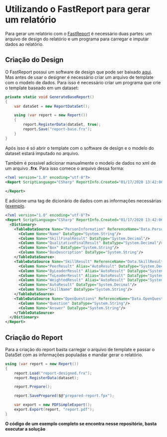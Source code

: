 # Utilizando o FastReport para gerar um relatório

Para gerar um relatório com o [FastReport](https://github.com/FastReports/FastReport) é necessário duas partes: um arquivo de design do relatório e um programa para carregar e imputar dados ao relatório.

## Criação do Design

O FastReport possui um software de design que pode ser baixado [aqui](https://github.com/FastReports/FastReport/releases). Mas antes de usar o designer é necessário criar um arquivo de template com o modelo de dados. Para isso é necessário criar um programa que crie o template baseado em um dataset:

```c#
private static void GenerateBaseReport()
{
    var dataSet = new ReportDataSet();

    using (var report = new Report())
    {
        report.RegisterData(dataSet, true);
        report.Save("report-base.frx");
    }
}
```

Após isso é só abrir o template com o software de design e o modelo do dataset estará imputado no arquivo.

Também é possível adicionar manualmente o modelo de dados no xml de um arquivo **.frx**. Para isso comece o arquivo dessa forma:

```xml
<?xml version="1.0" encoding="utf-8"?>
<Report ScriptLanguage="CSharp" ReportInfo.Created="01/17/2020 13:42:06" ReportInfo.Modified="01/17/2020 13:42:06" ReportInfo.CreatorVersion="2019.1.20.0">
  
</Report>
```

E adicione uma tag de dicionário de dados com as informações necessárias ([exemplo](https://github.com/FastReports/FastReport.Documentation/blob/master/ReportTemplateFileStructure.md).

```xml
<?xml version="1.0" encoding="utf-8"?>
<Report ScriptLanguage="CSharp" ReportInfo.Created="01/17/2020 13:42:06" ReportInfo.Modified="01/17/2020 13:42:06" ReportInfo.CreatorVersion="2019.1.20.0">
  <Dictionary>
    <TableDataSource Name="PersonInformation" ReferenceName="Data.PersonInformation" DataType="System.Int32" Enabled="true">
      <Column Name="Name" DataType="System.String"/>
      <Column Name="SkillFinalResult" DataType="System.Decimal"/>
      <Column Name="QualitativeFinalResult" DataType="System.Decimal"/>
      <Column Name="Box" DataType="System.String"/>
      <Column Name="BoxDescription" DataType="System.String"/>
    </TableDataSource>
    <TableDataSource Name="SkillResult" ReferenceName="Data.SkillResult" DataType="System.Int32" Enabled="true">
      <Column Name="PeerResult" Alias="AutoResult" DataType="System.Decimal"/>
      <Column Name="ByLeaderResult" Alias="AutoResult" DataType="System.Decimal"/>
      <Column Name="ToLeaderResult" Alias="AutoResult" DataType="System.Decimal"/>
      <Column Name="WeightedResult" Alias="AutoResult" DataType="System.Decimal"/>
      <Column Name="AutoResult" DataType="System.Decimal"/>
      <Column Name="SkillName" DataType="System.String"/>
    </TableDataSource>
    <TableDataSource Name="OpenQuestions" ReferenceName="Data.OpenQuestions" DataType="System.Int32" Enabled="true">
      <Column Name="Question" DataType="System.String"/>
      <Column Name="Answer" DataType="System.String"/>
    </TableDataSource>
  </Dictionary>
</Report>
```

## Criação do Report

Para a criação do report basta carregar o arquivo de template e passar o DataSet com as informações populadas e mandar gerar o relatório.

```c#
using (var report = new Report())
{
    report.Load("report-designed.frx");
    report.RegisterData(dataset);

    report.Prepare();

    report.SavePrepared($@"prepared-report.fpx");

    var export = new PDFSimpleExport();
    export.Export(report, "report.pdf");
}
```

**O código de um exemplo completo se encontra nesse repositório, basta executar a solução**
